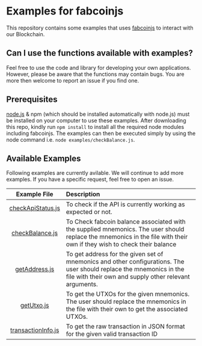 # Examples for fabcoinjs
This repository contains some examples that uses [fabcoinjs](https://www.npmjs.com/package/fabcoinjs) to interact with our Blockchain. 

## Can I use the functions available with examples?
Feel free to use the code and library for developing your own applications. However, please be aware that the functions may contain bugs. You are more then welcome to report an issue if you find one.

## Prerequisites
[node.js](https://nodejs.org/en/) & npm (which should be installed automatically with node.js) must be installed on your computer to use these examples.
After downloading this repo, kindly run `npm install` to install all the required node modules including fabcoinjs.
The examples can then be executed simply by using the node command i.e. `node examples/checkBalance.js`. 

## Available Examples
Following examples are currently avilable. We will continue to add more examples. If you have a specific request, feel free to open an issue.

|Example File|Description|
|:----------:|:-----------|
|[checkApiStatus.js](examples/checkApiStatus.js) |To check if the API is currently working as expected or not.|
|[checkBalance.js](examples/checkBalance.js) |To Check fabcoin balance associated with the supplied mnemonics. The user should replace the mnemonics in the file with their own if they wish to check their balance|
|[getAddress.js](examples/getAddress.js)|To get address for the given set of mnemonics and other configurations. The user should replace the mnemonics in the file with their own and supply other relevant arguments. |
|[getUtxo.js](examples/getUtxo.js)|To get the UTXOs for the given mnemonics. The user should replace the mnemonics in the file with their own to get the associated UTXOs.|
|[transactionInfo.js](examples/transactionInfo.js)|To get the raw transaction in JSON format for the given valid transaction ID|
